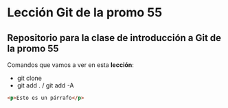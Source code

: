 # Lección Git de la promo 55

## Repositorio para la clase de introducción a Git de la promo 55

Comandos que vamos a ver en esta **lección**:

- git clone <url>
- git add . / git add -A

```html
<p>Esto es un párrafo</p>
```

